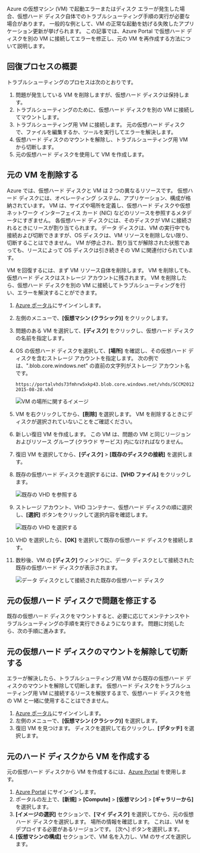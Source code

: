 Azure の仮想マシン (VM) で起動エラーまたはディスク エラーが発生した場合、仮想ハード ディスク自体でのトラブルシューティング手順の実行が必要な場合があります。 一般的な例として、VM の正常な起動を妨げる失敗したアプリケーション更新が挙げられます。 この記事では、Azure Portal で仮想ハード ディスクを別の VM に接続してエラーを修正し、元の VM を再作成する方法について説明します。

## <a name="recovery-process-overview"></a>回復プロセスの概要
トラブルシューティングのプロセスは次のとおりです。

1. 問題が発生している VM を削除しますが、仮想ハード ディスクは保持します。
2. トラブルシューティングのために、仮想ハード ディスクを別の VM に接続してマウントします。
3. トラブルシューティング用 VM に接続します。 元の仮想ハード ディスクで、ファイルを編集するか、ツールを実行してエラーを解決します。
4. 仮想ハード ディスクのマウントを解除し、トラブルシューティング用 VM から切断します。
5. 元の仮想ハード ディスクを使用して VM を作成します。

## <a name="delete-the-original-vm"></a>元の VM を削除する
Azure では、仮想ハード ディスクと VM は 2 つの異なるリソースです。 仮想ハード ディスクには、オペレーティング システム、アプリケーション、構成が格納されています。 VM は、サイズや場所を定義し、仮想ハード ディスクや仮想ネットワーク インターフェイス カード (NIC) などのリソースを参照するメタデータにすぎません。 各仮想ハード ディスクには、そのディスクが VM に接続されるときにリースが割り当てられます。 データ ディスクは、VM の実行中でも接続および切断できますが、OS ディスクは、VM リソースを削除しない限り、切断することはできません。 VM が停止され、割り当てが解除された状態であっても、リースによって OS ディスクは引き続きその VM に関連付けられています。

VM を回復するには、まず VM リソース自体を削除します。 VM を削除しても、仮想ハード ディスクはストレージ アカウントに残されます。 VM を削除したら、仮想ハード ディスクを別の VM に接続してトラブルシューティングを行い、エラーを解決することができます。 

1. [Azure ポータル](https://portal.azure.com)にサインインします。 
2. 左側のメニューで、**[仮想マシン (クラシック)]** をクリックします。
3. 問題のある VM を選択して、**[ディスク]** をクリックし、仮想ハード ディスクの名前を指定します。 
4. OS の仮想ハード ディスクを選択して、**[場所]** を確認し、その仮想ハード ディスクを含むストレージ アカウントを指定します。 次の例では、".blob.core.windows.net" の直前の文字列がストレージ アカウント名です。

    ```
    https://portalvhds73fmhrw5xkp43.blob.core.windows.net/vhds/SCCM2012-2015-08-28.vhd
    ```

    ![VM の場所に関するイメージ](./media/virtual-machines-classic-recovery-disks-portal/vm-location.png)

5. VM を右クリックしてから、**[削除]** を選択します。 VM を削除するときにディスクが選択されていないことをご確認ください。
6. 新しい復旧 VM を作成します。 この VM は、問題の VM と同じリージョンおよびリソース グループ (クラウド サービス) 内になければなりません。
7. 復旧 VM を選択してから、**[ディスク]** > **[既存のディスクの接続]** を選択します。
8. 既存の仮想ハード ディスクを選択するには、**[VHD ファイル]** をクリックします。

    ![既存の VHD を参照する](./media/virtual-machines-classic-recovery-disks-portal/select-vhd-location.png)

9. ストレージ アカウント、VHD コンテナー、仮想ハード ディスクの順に選択し、**[選択]** ボタンをクリックして選択内容を確認します。

    ![既存の VHD を選択する](./media/virtual-machines-classic-recovery-disks-portal/select-vhd.png)

10. VHD を選択したら、**[OK]** を選択して既存の仮想ハード ディスクを接続します。
11. 数秒後、VM の **[ディスク]** ウィンドウに、データ ディスクとして接続された既存の仮想ハード ディスクが表示されます。

    ![データ ディスクとして接続された既存の仮想ハード ディスク](./media/virtual-machines-classic-recovery-disks-portal/attached-disk.png)

## <a name="fix-issues-on-the-original-virtual-hard-disk"></a>元の仮想ハード ディスクで問題を修正する
既存の仮想ハード ディスクをマウントすると、必要に応じてメンテナンスやトラブルシューティングの手順を実行できるようになります。 問題に対処したら、次の手順に進みます。

## <a name="unmount-and-detach-the-original-virtual-hard-disk"></a>元の仮想ハード ディスクのマウントを解除して切断する
エラーが解決したら、トラブルシューティング用 VM から既存の仮想ハード ディスクのマウントを解除して切断します。 仮想ハード ディスクをトラブルシューティング用 VM に接続するリースを解放するまで、仮想ハード ディスクを他の VM と一緒に使用することはできません。  

1. [Azure ポータル](https://portal.azure.com)にサインインします。 
2. 左側のメニューで、**[仮想マシン (クラシック)]** を選択します。
3. 復旧 VM を見つけます。 ディスクを選択して右クリックし、**[デタッチ]** を選択します。

## <a name="create-a-vm-from-the-original-hard-disk"></a>元のハード ディスクから VM を作成する

元の仮想ハード ディスクから VM を作成するには、[Azure Portal](https://portal.azure.com) を使用します。

1. [Azure Portal](https://portal.azure.com) にサインインします。
2. ポータルの左上で、**[新規]** > **[Compute]** > **[仮想マシン]** > **[ギャラリーから]** を選択します。
3. **[イメージの選択]** セクションで、**[マイ ディスク]** を選択してから、元の仮想ハード ディスクを選択します。 場所の情報を確認します。 これは、VM をデプロイする必要があるリージョンです。 [次へ] ボタンを選択します。
4. **[仮想マシンの構成]** セクションで、VM 名を入力し、VM のサイズを選択します。

